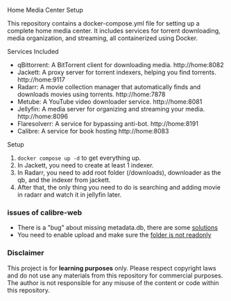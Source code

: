 Home Media Center Setup

This repository contains a docker-compose.yml file for setting up a complete
home media center. It includes services for torrent downloading, media
organization, and streaming, all containerized using Docker. 

Services Included

- qBittorrent: A BitTorrent client for downloading media. http://home:8082
- Jackett: A proxy server for torrent indexers, helping you find torrents.
  http://home:9117
- Radarr: A movie collection manager that automatically finds and downloads
  movies using torrents.  http://home:7878
- Metube: A YouTube video downloader service. http://home:8081
- Jellyfin: A media server for organizing and streaming your media.
  http://home:8096 
- Flaresolverr: A service for bypassing anti-bot. http://home:8191
- Calibre: A service for book hosting http://home:8083

Setup

1. `docker compose up -d` to get everything up.
2. In Jackett, you need to create at least 1 indexer.
3. In Radarr, you need to add root folder (/downloads), downloader as the qb,
    and the indexer from jackett.
4. After that, the only thing you need to do is searching and adding movie in 
    radarr and watch it in jellyfin later.

### issues of calibre-web

- There is a "bug" about missing metadata.db, there are some [solutions](https://github.com/linuxserver/docker-calibre-web/issues/30#issuecomment-2123193794)
- You need to enable upload and make sure the [folder is not readonly](https://www.reddit.com/r/Calibre/comments/mu3qh1/calibreweb_how_do_i_upload_books/)

### Disclaimer

This project is for **learning purposes** only. Please respect copyright laws
and do not use any materials from this repository for commercial purposes. The
author is not responsible for any misuse of the content or code within this
repository.
